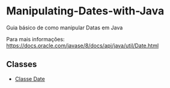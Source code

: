 # Manipulating-Dates-with-Java

Guia básico de como manipular Datas em Java

Para mais informações: https://docs.oracle.com/javase/8/docs/api/java/util/Date.html

## Classes

* [Classe Date](https://github.com/kauassilva/Manipulating-Dates-with-Java/tree/main/Manipulating-Dates-with-Java/src/javaDate)

